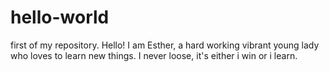 # hello-world
first of my repository.
Hello!
I am  Esther, a hard working vibrant young lady who loves to learn new things. I never loose, it's either i win or i learn.
